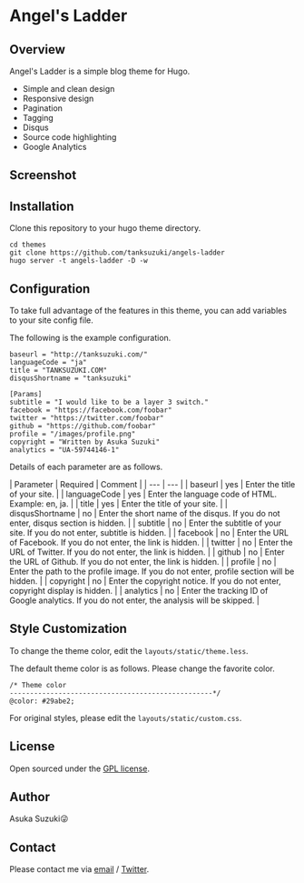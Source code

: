 # Angel's Ladder

## Overview

Angel's Ladder is a simple blog theme for Hugo.

* Simple and clean design
* Responsive design
* Pagination
* Tagging
* Disqus
* Source code highlighting
* Google Analytics

## Screenshot



## Installation

Clone this repository to your hugo theme directory.

```
cd themes
git clone https://github.com/tanksuzuki/angels-ladder
hugo server -t angels-ladder -D -w
```


## Configuration

To take full advantage of the features in this theme, you can add variables to your site config file.

The following is the example configuration.

```
baseurl = "http://tanksuzuki.com/"
languageCode = "ja"
title = "TANKSUZUKI.COM"
disqusShortname = "tanksuzuki"

[Params]
subtitle = "I would like to be a layer 3 switch."
facebook = "https://facebook.com/foobar"
twitter = "https://twitter.com/foobar"
github = "https://github.com/foobar"
profile = "/images/profile.png"
copyright = "Written by Asuka Suzuki"
analytics = "UA-59744146-1"
```

Details of each parameter are as follows.

| Parameter | Required | Comment |
| --- | --- |
| baseurl | yes | Enter the title of your site. |
| languageCode | yes | Enter the language code of HTML. Example: en, ja. |
| title | yes | Enter the title of your site. |
| disqusShortname | no | Enter the short name of the disqus. If you do not enter, disqus section is hidden. |
| subtitle | no | Enter the subtitle of your site. If you do not enter, subtitle is hidden. |
| facebook | no | Enter the URL of Facebook. If you do not enter, the link is hidden. |
| twitter | no | Enter the URL of Twitter. If you do not enter, the link is hidden. |
| github | no | Enter the URL of Github. If you do not enter, the link is hidden. |
| profile | no | Enter the path to the profile image. If you do not enter, profile section will be hidden. |
| copyright | no | Enter the copyright notice. If you do not enter, copyright display is hidden. |
| analytics | no | Enter the tracking ID of Google analytics. If you do not enter, the analysis will be skipped. |


## Style Customization

To change the theme color, edit the `layouts/static/theme.less`.

The default theme color is as follows.
Please change the favorite color.

```
/* Theme color
--------------------------------------------------*/
@color: #29abe2;
```

For original styles, please edit the `layouts/static/custom.css`.


## License

Open sourced under the [GPL license](https://github.com/tanksuzuki/angels-ladder/blob/master/LICENSE.md).


## Author

Asuka Suzuki:stuck_out_tongue_winking_eye:


## Contact

Please contact me via [email](https://github.com/tanksuzuki) / [Twitter](https://twitter.com/tanksuzuki).  
